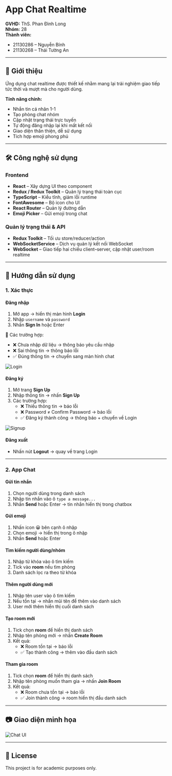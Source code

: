 # App Chat Realtime

**GVHD:** ThS. Phan Đình Long  
**Nhóm:** 28  
**Thành viên:**  
- 21130286 – Nguyễn Bính  
- 21130268 – Thái Tường An  

---

## 📌 Giới thiệu
Ứng dụng chat realtime được thiết kế nhằm mang lại trải nghiệm giao tiếp tức thời và mượt mà cho người dùng.  

**Tính năng chính:**
- Nhắn tin cá nhân 1-1  
- Tạo phòng chat nhóm  
- Cập nhật trạng thái trực tuyến  
- Tự động đăng nhập lại khi mất kết nối  
- Giao diện thân thiện, dễ sử dụng  
- Tích hợp emoji phong phú  

---

## 🛠️ Công nghệ sử dụng

### Frontend
- **React** – Xây dựng UI theo component  
- **Redux / Redux Toolkit** – Quản lý trạng thái toàn cục  
- **TypeScript** – Kiểu tĩnh, giảm lỗi runtime  
- **FontAwesome** – Bộ icon cho UI  
- **React Router** – Quản lý đường dẫn  
- **Emoji Picker** – Gửi emoji trong chat  

### Quản lý trạng thái & API
- **Redux Toolkit** – Tối ưu store/reducer/action  
- **WebSocketService** – Dịch vụ quản lý kết nối WebSocket  
- **WebSocket** – Giao tiếp hai chiều client–server, cập nhật user/room realtime  

---

## 🚀 Hướng dẫn sử dụng

### 1. Xác thực

#### Đăng nhập
1. Mở app → hiển thị màn hình **Login**  
2. Nhập `username` và `password`  
3. Nhấn **Sign In** hoặc Enter  

📌 Các trường hợp:
- ❌ Chưa nhập dữ liệu → thông báo yêu cầu nhập  
- ❌ Sai thông tin → thông báo lỗi  
- ✅ Đúng thông tin → chuyển sang màn hình chat  

![Login](https://github.com/user-attachments/assets/7d08fd6d-24b1-46b1-962a-392a8d4dc1f8)

#### Đăng ký
1. Mở trang **Sign Up**  
2. Nhập thông tin → nhấn **Sign Up**  
3. Các trường hợp:  
   - ❌ Thiếu thông tin → báo lỗi  
   - ❌ Password ≠ Confirm Password → báo lỗi  
   - ✅ Đăng ký thành công → thông báo + chuyển về Login  

![Signup](https://github.com/user-attachments/assets/5f38797d-f00e-48ae-b362-8a8e31ff11af)

#### Đăng xuất
- Nhấn nút **Logout** → quay về trang Login  

---

### 2. App Chat

#### Gửi tin nhắn
1. Chọn người dùng trong danh sách  
2. Nhập tin nhắn vào ô `type a message...`  
3. Nhấn **Send** hoặc Enter → tin nhắn hiển thị trong chatbox  

#### Gửi emoji
1. Nhấn icon 😀 bên cạnh ô nhập  
2. Chọn emoji → hiển thị trong ô nhập  
3. Nhấn **Send** hoặc Enter  

#### Tìm kiếm người dùng/nhóm
1. Nhập từ khóa vào ô tìm kiếm  
2. Tick vào **room** nếu tìm phòng  
3. Danh sách lọc ra theo từ khóa  

#### Thêm người dùng mới
1. Nhập tên user vào ô tìm kiếm  
2. Nếu tồn tại → nhấn mũi tên để thêm vào danh sách  
3. User mới thêm hiển thị cuối danh sách  

#### Tạo room mới
1. Tick chọn **room** để hiển thị danh sách  
2. Nhập tên phòng mới → nhấn **Create Room**  
3. Kết quả:  
   - ❌ Room tồn tại → báo lỗi  
   - ✅ Tạo thành công → thêm vào đầu danh sách  

#### Tham gia room
1. Tick chọn **room** để hiển thị danh sách  
2. Nhập tên phòng muốn tham gia → nhấn **Join Room**  
3. Kết quả:  
   - ❌ Room chưa tồn tại → báo lỗi  
   - ✅ Join thành công → room hiển thị đầu danh sách  

---

## 📷 Giao diện minh họa
![Chat UI](https://github.com/user-attachments/assets/70e97474-0053-4ce6-813b-76f6575aae98)

---

## 📖 License
This project is for academic purposes only.
